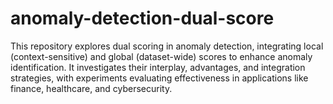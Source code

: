 # anomaly-detection-dual-score
This repository explores dual scoring in anomaly detection, integrating local (context-sensitive) and global (dataset-wide) scores to enhance anomaly identification. It investigates their interplay, advantages, and integration strategies, with experiments evaluating effectiveness in applications like finance, healthcare, and cybersecurity.
